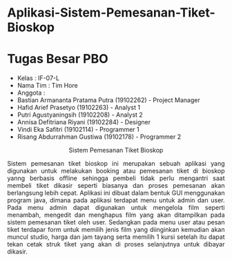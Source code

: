 # Aplikasi-Sistem-Pemesanan-Tiket-Bioskop

# Tugas Besar PBO

* Kelas : IF-07-L
* Nama Tim : Tim Hore
* Anggota :
* Bastian Armananta Pratama Putra  (19102262)  - Project Manager
* Hafid Arief Prasetyo             (19102263)  - Analyst 1
* Putri Agustyaningsih             (19102208)  - Analyst 2
* Annisa Defitriana Riyani         (19102284)  - Designer
* Vindi Eka Safitri                (19102114)  - Programmer 1
* Risang Abdurrahman Gustiwa       (19102178)  - Programmer 2


<p align="center">Sistem Pemesanan Tiket Bioskop</p>
<p align="justify">Sistem pemesanan tiket bioskop ini merupakan sebuah aplikasi yang digunakan untuk melakukan booking atau pemesanan tiket di bioskop yanng berbasis offline sehingga pembeli tidak perlu mengantri saat membeli tiket dikasir seperti biasanya dan proses pemesanan akan berlangsung lebih cepat. Aplikasi ini dibuat dalam bentuk GUI menggunakan program java, dimana pada aplikasi terdapat menu untuk admin dan user. Pada menu admin dapat digunakan untuk mengelola film seperti menambah, mengedit dan menghapus film yang akan ditampilkan pada sistem pemesanan tiket oleh user. Sedangkan pada menu user atau pesan tiket terdapar form untuk memilih jenis film yang diinginkan kemudian akan muncul studio, harga dan jam tayang serta memilih 1 kursi setelah itu dapat tekan cetak struk tiket yang akan di proses selanjutnya untuk dibayar dikasir.</p>

<!-- #Tampilan Program
 <p align="center">
 Tampilan form menu <br>
  <img src=https://github.com/Ekasupriyati26/Sistem-Pemesanan-Tiket-Bioskop-App/blob/main/Tampilan%20Program/Tampilan%20form%20menu.jpg/>
 </p>
<p align="center">
 Tampilan form Pilih Kursi Pembelian <br>
  <img src=https://github.com/Ekasupriyati26/Sistem-Pemesanan-Tiket-Bioskop-App/blob/main/Tampilan%20Program/Tampilan%20form%20Pilih%20Kursi%20Pembelian.jpg />
 </p>
 <p align="center">
 Tampilan form menu Pembayaran Pembelian <br>
  <img src=https://github.com/Ekasupriyati26/Sistem-Pemesanan-Tiket-Bioskop-App/blob/main/Tampilan%20Program/Tampilan%20form%20menu%20Pembayaran%20Pembelian.jpg/>
 </p>
 <p align="center">
 Tampilan form menu Daftar Pembelian <br>
  <img src=https://github.com/Ekasupriyati26/Sistem-Pemesanan-Tiket-Bioskop-App/blob/main/Tampilan%20Program/Tampilan%20form%20menu%20Daftar%20Pembelian.jpg/>
 </p>
 <p align="center">
 Tampilan form menu Booking Menu <br>
  <img src=https://github.com/Ekasupriyati26/Sistem-Pemesanan-Tiket-Bioskop-App/blob/main/Tampilan%20Program/Tampilan%20form%20menu%20Booking%20Menu.jpg/>
 </p>
 <p align="center">
 Tampilan form menu Pilih Kursi Booking <br>
  <img src=https://github.com/Ekasupriyati26/Sistem-Pemesanan-Tiket-Bioskop-App/blob/main/Tampilan%20Program/Tampilan%20form%20menu%20Pilih%20Kursi%20Booking.jpg/>
 </p>
 <p align="center">
 Tampilan form menu Booking <br>
  <img src=https://github.com/Ekasupriyati26/Sistem-Pemesanan-Tiket-Bioskop-App/blob/main/Tampilan%20Program/Tampilan%20form%20menu%20Booking.jpg/>
 </p>
  <p align="center">
 Tampilan form menu Pembayaran Booking
  <img src=https://github.com/Ekasupriyati26/Sistem-Pemesanan-Tiket-Bioskop-App/blob/main/Tampilan%20Program/Tampilan%20form%20menu%20Pembayaran%20Booking.jpg/>
 </p>
 <p align="center">
 Tampilan form menu Daftar Booking
  <img src=https://github.com/Ekasupriyati26/Sistem-Pemesanan-Tiket-Bioskop-App/blob/main/Tampilan%20Program/Tampilan%20form%20menu%20Daftar%20Booking.jpg/>
 </p> -->
